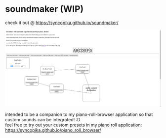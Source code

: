 # soundmaker (WIP)    
check it out @ https://syncopika.github.io/soundmaker/    
    
![screenshot](screenshot.png)
    
intended to be a companion to my piano-roll-browser application so that custom sounds can be integrated! :D    
feel free to try out your custom presets in my piano roll application: https://syncopika.github.io/piano_roll_browser/    